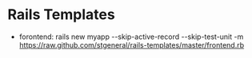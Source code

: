 Rails Templates
===============

* forontend: rails new myapp --skip-active-record --skip-test-unit -m https://raw.github.com/stgeneral/rails-templates/master/frontend.rb